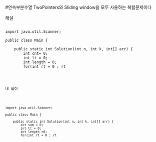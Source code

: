 #연속부분수열
TwoPointers와 Sliding window을 모두 사용하는 복합문제이다 

해설

<pre>
<code>
import java.util.Scanner;

public class Main {
	
	public static int Solution(int n, int k, int[] arr) {
		int cnt= 0;
		int lt = 0;
		int length = 0;
		for(int rt = 0 ; rt<n ; rt++) {
			if(arr[rt]==0)cnt++;
			while(k<cnt) {
				if(arr[lt]==0)cnt--;
				lt++;
			} 
			length = Math.max(length,rt-lt+1);
		}
		return length;
	}
	
	public static void main(String[] args) {
		Scanner sc = new Scanner(System.in);
		int n = sc.nextInt();
		int k = sc.nextInt();
		int[] arr = new int[n];
		for(int i = 0; i<n; i++) {
			arr[i] = sc.nextInt();
		}
		System.out.println(Solution(n,k,arr));
	} 
}
</code>
</pre>

내 풀이

<pre>
<code>
import java.util.Scanner;

public class Main {
	
	public static int Solution(int n, int k, int[] arr) {
		int sum = 0;
		int lt = 0;
		int length =0;
		for(int rt = 0 ; rt<n ; rt++) {
			sum+=arr[rt];
			length = rt-lt+1;
			if(sum+k<length) {
				sum-=arr[lt];
				lt++;
			}
			length = rt-lt+1;
		}
		return length;
	}
	
	public static void main(String[] args) {
		Scanner sc = new Scanner(System.in);
		int n = sc.nextInt();
		int k = sc.nextInt();
		int[] arr = new int[n];
		for(int i = 0; i<n; i++) {
			arr[i] = sc.nextInt();
		}
		System.out.println(Solution(n,k,arr));
	} 
}
</code>
</pre>
